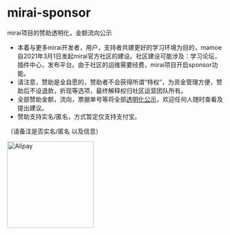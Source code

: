 # mirai-sponsor
mirai项目的赞助透明化，金额流向公示

 - 本着与更多mirai开发者，用户，支持者共建更好的学习环境为目的，mamoe自2021年3月1日发起mirai官方社区的建设。社区建设可能涉及：学习论坛，插件中心，发布平台。由于社区的运维需要经费，mirai项目开启sponsor功能。
- 请注意，赞助是全自愿的，赞助者不会获得所谓“特权”，为资金管理方便，赞助后不设退款，折现等选项，最终解释权归社区运营团队所有。
- 全部赞助金额，流向，票据单号等将全部<a href="CashFlowStatement.MD">透明化公示</a>，欢迎任何人随时查看及提出建议。
- 赞助支持实名/匿名，方式暂定仅支持支付宝。


（请备注是否实名/匿名 以及信息）
<br>

<img src="https://i.loli.net/2021/03/02/rPqxpWmDwbnHdte.png" width="200" alt="Alipay">
